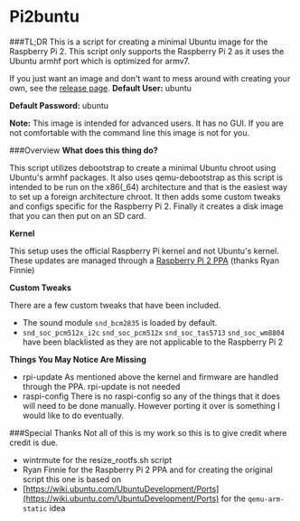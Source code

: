 # Pi2buntu
###TL;DR
This is a script for creating a minimal Ubuntu image for the Raspberry Pi 2. This script only supports the Raspberry Pi 2 as it uses the Ubuntu armhf port which is optimized for armv7.

If you just want an image and don't want to mess around with creating your own, see the [release page](https://github.com/FuturePilot/Pi2buntu/releases).
**Default User:** ubuntu

**Default Password:** ubuntu

**Note:** This image is intended for advanced users. It has no GUI. If you are not comfortable with the command line this image is not for you.

###Overview
**What does this thing do?**

This script utilizes debootstrap to create a minimal Ubuntu chroot using Ubuntu's armhf packages. It also uses qemu-debootstrap as this script is intended to be run on the x86(_64) architecture and that is the easiest way to set up a foreign architecture chroot. It then adds some custom tweaks and configs specific for the Raspberry Pi 2. Finally it creates a disk image that you can then put on an SD card.

**Kernel**

This setup uses the official Raspberry Pi kernel and not Ubuntu's kernel. These updates are managed through a [Raspberry Pi 2 PPA](https://launchpad.net/~fo0bar/+archive/ubuntu/rpi2) (thanks Ryan Finnie)

**Custom Tweaks**

There are a few custom tweaks that have been included. 

 - The sound module `snd_bcm2835` is loaded by default.
 - `snd_soc_pcm512x_i2c` `snd_soc_pcm512x` `snd_soc_tas5713` `snd_soc_wm8804` have been blacklisted as they are not applicable to the Raspberry Pi 2

**Things You May Notice Are Missing**

 - rpi-update
 As mentioned above the kernel and firmware are handled through the PPA. rpi-update is not needed
 - raspi-config
 There is no raspi-config so any of the things that it does will need to be done manually. However porting it over is something I would like to do eventually.

###Special Thanks
Not all of this is my work so this is to give credit where credit is due.

 - wintrmute for the resize_rootfs.sh script
 - Ryan Finnie for the Raspberry Pi 2 PPA and for creating the original script this one is based on
 - [https://wiki.ubuntu.com/UbuntuDevelopment/Ports](https://wiki.ubuntu.com/UbuntuDevelopment/Ports) for the `qemu-arm-static` idea